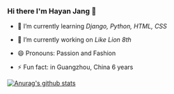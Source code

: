 ### Hi there I'm Hayan Jang 👋

- 🌱 I’m currently learning _Django, Python, HTML, CSS_
- 🔭 I’m currently working on _Like Lion 8th_
        
- 😄 Pronouns: Passion and Fashion
- ⚡ Fun fact: in Guangzhou, China 6 years
  
[![Anurag's github stats](https://github-readme-stats.vercel.app/api?username=white-jang&show_icons=true&hide=stars,prs)](https://github.com/anuraghazra/github-readme-stats)
